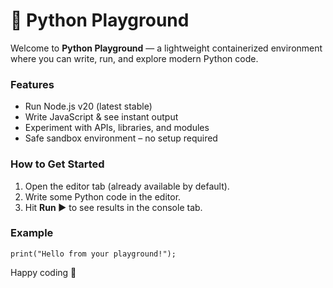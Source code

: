 # 🚀 Python Playground

Welcome to **Python Playground** — a lightweight containerized environment where you can write, run, and explore modern Python code.

### Features
- Run Node.js v20 (latest stable)
- Write JavaScript & see instant output
- Experiment with APIs, libraries, and modules
- Safe sandbox environment – no setup required

### How to Get Started
1. Open the editor tab (already available by default).  
2. Write some Python code in the editor.  
3. Hit **Run ▶️** to see results in the console tab.  

### Example
```
print("Hello from your playground!");  
``` 
Happy coding 🎉
